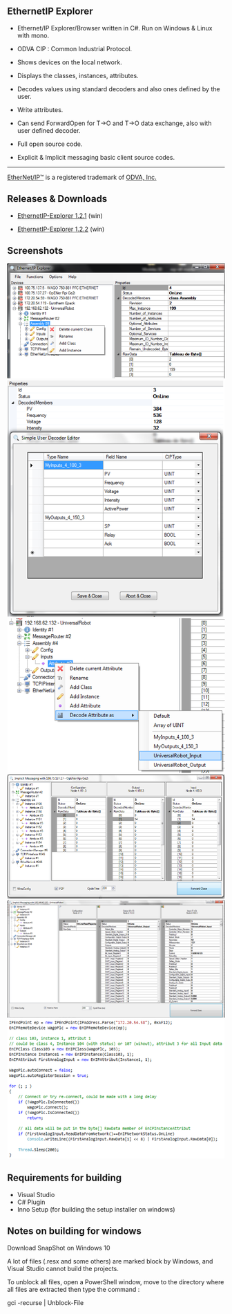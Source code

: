 ## EthernetIP Explorer

*  Ethernet/IP Explorer/Browser written in C#. Run on Windows & Linux with mono.
*  ODVA CIP : Common Industrial Protocol.
*  Shows devices on the local network.
*  Displays the classes, instances, attributes.
*  Decodes values using standard decoders and also ones defined by the user.
*  Write attributes.
*  Can send ForwardOpen for T->O and T->O data exchange, also with user defined decoder.
*  Full open source code.

*  Explicit & Implicit messaging basic client source codes.
---
[EtherNet/IP™](https://www.odva.org/Technology-Standards/EtherNet-IP/Overview) is a registered trademark of [ODVA, Inc.](https://www.odva.org/)

## Releases & Downloads

*  [EthernetIP-Explorer 1.2.1](https://github.com/tswaehn/ethernetIP-explorer/releases/download/1.2.1/SetupEnIPExplorer_1.2.1.exe) (win)

*  [EthernetIP-Explorer 1.2.2](https://github.com/tswaehn/ethernetIP-explorer/releases/download/1.2.2/SetupEnIPExplorer_1.2.2.exe) (win)



## Screenshots

![image1](/Docs/image1.png)
![image2](/Docs/image2.png)
![image3](/Docs/image3.png)
![image4](/Docs/image4.png)
![image5](/Docs/image5.png)
![image6](/Docs/image6.png)

## Requirements for building

*  Visual Studio
*  C# Plugin
*  Inno Setup (for building the setup installer on windows)


## Notes on building for windows

Download SnapShot on Windows 10

A lot of files (.resx and some others) are marked block by Windows, and Visual Studio cannot build the projects.

To unblock all files, open a PowerShell window, move to the directory where all files are extracted then type the command :

gci -recurse  | Unblock-File 


